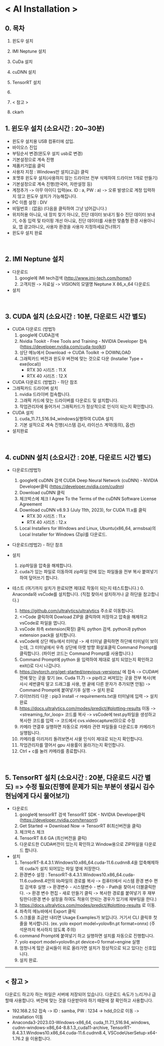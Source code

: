 # < AI Installation >

## 0. 목차


1. 윈도우 설치
2. IMI Neptune 설치
3. CuDa 설치
4. cuDNN 설치
5. TensorRT 설치
6. 
7. < 참고 >


8. ckarh

## 1. 윈도우 설치 (소요시간 : 20~30분)
- 윈도우 설치용 USB 컴퓨터에 삽입. 
- 바이오스 진입 
- 부팅순서 변경(윈도우 설치 usb로 변경)
- 기본설정으로 계속 진행
- 제품키가없음 클릭
- 사용자 지정 : Windows만 설치(고급) 클릭
- 포멧후 윈도우 설치(사용하지 않는 드라이브 전부 삭제하여 드라이브 1개로 만들기)
- 기본설정으로 계속 진행(한국어, 자판설정 등)
- 계정추가 -> 아무 아이디 입력(ex. ID : a, PW : a) -> 오류 발생으로 계정 입력하지 않고 윈도우 설치가 가능해집니다.
- PC 이름 설정 : DIV
- 비밀번호 : (없음) (다음을 클릭하여 그냥 넘어갑니다.)
- 위치허용 아니요, 내 장치 찾기 아니오, 진단 데이터 보내기 필수 진단 데이터 보내기, 수동 입력 및 타이핑 개선 아니요, 진단 데이터를 사용한 맞춤형 환경 사용아니요, 앱 광고아니오, 사용자 환경을 사용자 지정하세요건너뛰기
- 윈도우 설치 완료


<br>

## 2. IMI Neptune 설치
- 다운로드
    1. google에 IMI tech검색 (http://www.imi-tech.com/home/)
    2. 고객지원 -> 자료실 -> VISION의 모델명 Neptune X 86_x_64 다운로드
- 설치

<br>

## 3. CUDA 설치 (소요시간 : 10분, 다운로드 시간 별도)
- CUDA 다운로드 (방법1)
    1. google에 CUDA검색
    2. Nvidia Tookit - Free Tools and Training - NVIDIA Developer 접속 (https://developer.nvidia.com/cuda-toolkit)
    3. 상단 메뉴에서 Download -> CUDA Toolkit -> DOWNLOAD 
    4. 그래픽카드 버전과 윈도우 버전에 맞는 것으로 다운 (Installer Type = exe(local))
        + RTX 30 시리즈 : 11.X
        + RTX 40 시리즈 : 12.X
- CUDA 다운로드 (방법2) - 하단 참조
- 그래픽카드 드라이버 설치 
    1. nvidia 드라이버 접속합니다.
    2. 그래픽 카드에 맞는 드라이버를 다운로드 및 설치합니다.
    3. 작업관리자에 들어가서 그래픽카드가 정상적으로 인식이 되는지 확인합니다.
- CUDA 설치 
    1. cuda_11.7.1_516.94_windows실행하여 CUDA 설치 
    2. 기본 설적으로 계속 진행(시스템 검사, 라이선스 계약(동의), 옵션) 
- 설치완료

<br>

## 4. cuDNN 설치 (소요시간 : 20분, 다운로드 시간 별도)
- 다운로드(방법1)
    1. google에 cuDNN 검색 CUDA Deep Neural Network (cuDNN) - NVIDIA Developer클릭 (https://developer.nvidia.com/cudnn)
    2. Download cuDNN 클릭
    3. 체크박스에 체크 I Agree To the Terms of the cuDNN Software License Agreement
    4. Download cuDNN v8.9.3 (July 11th, 2023), for CUDA 11.x를 클릭
        + RTX 30 시리즈 : 11.x
        + RTX 40 시리즈 : 12.x
    5. Local Installers for Windows and Linux, Ubuntu(x86_64, armsbsa)의 Local Installer for Windows (Zip)를 다운로드. 
- 다운로드(방법2) - 하단 참조
- 설치
    1. zip파일을 압축을 해제합니다.
    2. cuda가 있는 파일로 이동하여 zip파일 안에 있는 파일들을 전부 복사 붙여넣기 하여 덮어쓰기 합니다.

- 테스트 (여기까지 설치가 완료되면 제대로 작동이 되는지 테스트합니다.)
    0. Anaconda와 vsCode를 설치합니다. (직접 찾아서 설치하거나 글 하단을 참고합니다.)
    1. https://github.com/ultralytics/ultralytics 주소로 이동합니다.
    2. <>Code 클릭하여 Dowload ZIP을 클릭하여 저장하고 압축을 해제하고 vsCode로 파일을 엽니다. 
    3. vsCode 좌측 extension(확장) 클릭. python 검색. python과 python extension pack을 설치합니다.
    4. vsCode에 상단 메뉴에서 터미널 -> 새 터미널 클릭하면 하단에 터미널이 보이는데, 그 터미널에서 우측 상단에 아랫 방향 화살표클릭 Command Prompt를 클릭합니다. (파이썬 코드는 Command Prompt를 사용합니다.)
    5. Command Prompt에 python 을 입력하여 제대로 설치 되었는지 확인하고 exit()로 다시 나갑니다.
    6. https://pytorch.org/get-started/previous-versions/ 에 접속 -> CUDA버전에 맞는 곳을 찾기 (ex. Cuda 11.7) -> pip라고 써져있는 곳을 전부 복사(복사시 세번클릭 말고 드래그를 사용, 맨 끝에 다른 문자가 추가되면 안됨) -> Command Prompt에 붙여넣기후 실행 -> 설치 완료
    7. 라이브러리 다운 : pip3 install -r requirements.txt을 터미널에 입력 -> 설치 완료
    8. https://docs.ultralytics.com/modes/predict/#plotting-results 이동 -> <streaming_for_loop> 코드를 복사 -> vsCode에 test.py파일을 생성하고 복사한 코드를 입력 -> 코드에서 cvs.videocapture(0)으로 수정
    9. 카메라 연결후 실행하면 자동으로 카메라 관련 파일들을 다운로드후 카메라가 실행됩니다. 
    10. 카메라를 이리저리 돌려보면서 사물 인식이 제대로 되는지 확인합니다. 
    11. 작업관리자를 열어서 gpu 사용률이 올라가는지 확인합니다. 
    12. Ctrl + c를 눌러 카메라를 종료합니다.

<br>

## 5. TensorRT 설치 (소요시간 : 20분, 다운로드 시간 별도) => 수정 필요(진행에 문제가 되는 부분이 생길시 김수현님에게 다시 물어보기)
- 다운로드
    1. google에 tensorRT 검색 TensorRT SDK - NVIDIA Developer클릭 (https://developer.nvidia.com/tensorrt)
    2. Get Started -> Download Now -> TensorRT 8(최신버전을 클릭)
    3. 체크박스 체크
    4. TensorRT 8.6 GA (최신버전을 클릭)
    5. 다운로드한 CUDA버전이 있는지 확인하고 Window용으로 ZIP파일을 다운로드 합니다.
- 설치
    1. TensorRT-8.4.3.1.Windows10.x86_64.cuda-11.6.cudnn8.4을 압축해제하여 cuda가 설치 되어있는 파일 옆에 저장한다. 
    2. 환경변수 설정 : TensorRT-8.4.3.1.Windows10.x86_64.cuda-11.6.cudnn8.4안의 lib파일의 경로를 복사 -> 컴퓨터에서  시스템 환경 변수 편집 검색후 실행 -> 환경변수 - 시스템변수 - 변수 - Path을 찾아서 더블클릭한다. -> 환경 변수 편집 - 새로 만들기 클릭 -> 복사한 경로를 붙여넣기 후 재부팅한다(환경 변수 설정을 하여도 적용이 안되는 경우가 있기에 재부팅을 한다.)
    3. https://docs.ultralytics.com/modes/predict/#plotting-results 로 이동. 
    4. 좌측의 메뉴바에서 Export 클릭
    5. 스크롤을 조금만 내리면 Usage Examples가 보입니다. 거기서 CLI 클릭후 첫줄을 복사합니다. (ex. yolo export model=yolov8n.pt format=onnx) (주석문까지 복사하지 않도록 주의)
    6. command Prompt에 붙여넣기 하고 실행하면 설치를 자동으로 진행합니다. 
    7. yolo export model=yolov8n.pt device=0 format=engine 실행
    8. 엄청나게 많은 글씨들이 위로 올라가면 설치가 정상적으로 되고 있다는 신호입니다.
    9.  설치 완료. 


---
## < 참고 >
다운로드 하고자 하는 파일은 서버에 저장되어 있습니다. 
다운로드 속도가 느리거나 급할때 사용합니다.
버전에 맞는 것을 다운받아야 하기 때문에 잘 확인하고 사용합니다.

- 192.168.2.52 접속 -> ID : samba, PW : 1234 -> hdd_0으로 이동 -> installation 이동
- Anaconda3-2023.03-Windows-x86_64, cuda_11.7.1_516.94_windows, cudnn-windows-x86_64-8.8.1.3_cuda11-archive, TensorRT-8.4.3.1.Windows10.x86_64.cuda-11.6.cudnn8.4, VSCodeUserSetup-x64-1.76.2 을 이용합니다. 